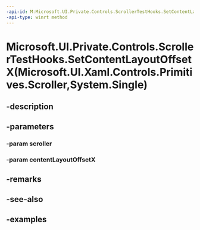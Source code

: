```yaml
---
-api-id: M:Microsoft.UI.Private.Controls.ScrollerTestHooks.SetContentLayoutOffsetX(Microsoft.UI.Xaml.Controls.Primitives.Scroller,System.Single)
-api-type: winrt method
---
```


# Microsoft.UI.Private.Controls.ScrollerTestHooks.SetContentLayoutOffsetX(Microsoft.UI.Xaml.Controls.Primitives.Scroller,System.Single)

<!--
public static void SetContentLayoutOffsetX (Microsoft.UI.Xaml.Controls.Primitives.Scroller scroller, float contentLayoutOffsetX);
-->


## -description

## -parameters

### -param scroller

### -param contentLayoutOffsetX

## -remarks

## -see-also

## -examples


